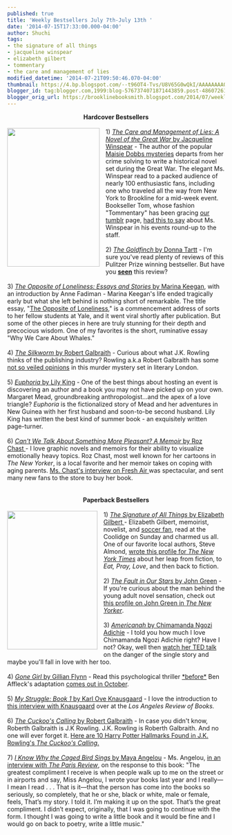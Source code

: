 ```yaml
---
published: true
title: 'Weekly Bestsellers July 7th-July 13th '
date: '2014-07-15T17:33:00.000-04:00'
author: Shuchi
tags:
- the signature of all things
- jacqueline winspear
- elizabeth gilbert
- tommentary
- the care and management of lies
modified_datetime: '2014-07-21T09:50:46.070-04:00'
thumbnail: https://4.bp.blogspot.com/--t96OT4-Tvs/U8V65G0wQkI/AAAAAAAAQ70/CR8Y9ah3KO8/s72-c/care+and+management.jpg
blogger_id: tag:blogger.com,1999:blog-5767374071871443859.post-486072614906115642
blogger_orig_url: https://brooklinebooksmith.blogspot.com/2014/07/weekly-bestsellers-july-7th-july13th.html
---
```


<div dir="ltr" style="text-align: left;" trbidi="on"><div style="text-align: center;"><b>Hardcover Bestsellers</b></div><br /><div class="separator" style="clear: both; text-align: center;"><a href="https://4.bp.blogspot.com/--t96OT4-Tvs/U8V65G0wQkI/AAAAAAAAQ70/CR8Y9ah3KO8/s1600/care+and+management.jpg" imageanchor="1" style="clear: left; float: left; margin-bottom: 1em; margin-right: 1em;"><img border="0" src="https://4.bp.blogspot.com/--t96OT4-Tvs/U8V65G0wQkI/AAAAAAAAQ70/CR8Y9ah3KO8/s1600/care+and+management.jpg" height="320" width="214" /></a></div>1) <a href="https://www.brooklinebooksmith-shop.com/book/%5Bmodel%5D-890" target="_blank"><i>The Care and Management of Lies: A Novel of the Great War</i> by Jacqueline Winspear</a> - The author of the popular <a href="https://www.brooklinebooksmith-shop.com/search/apachesolr_search/maisie%20dobbs%20mysteries" target="_blank">Maisie Dobbs mysteries</a> departs from her crime solving to write a historical novel set during the Great War. The elegant Ms. Winspear read to a packed audience of nearly 100 enthusiastic fans, including one who traveled all the way from New York to Brookline for a mid-week event. Bookseller Tom, whose fashion "Tommentary" has been gracing <a href="https://brooklinebooksmith.tumblr.com/" target="_blank">our tumblr</a> page, <a href="https://brooklinebooksmith.tumblr.com/post/91640465799/ms-winspear-looked-exactly-like-the-author-of" target="_blank">had this to say</a> about Ms. Winspear in his events round-up to the staff. <br /><br />2) <a href="https://www.brooklinebooksmith-shop.com/book/9780316055437" target="_blank"><i>The Goldfinch</i> by Donna Tartt</a>&nbsp;- I'm sure you've read plenty of reviews of this Pulitzer Prize winning bestseller. But have you <a href="https://therumpus.net/2014/01/horn-reviews-the-goldfinch/" target="_blank"><b>seen</b></a> this review?<br /><br />3) <a href="https://www.brooklinebooksmith-shop.com/book/%5Bmodel%5D-858" target="_blank"><i>The Opposite of Loneliness: Essays and Stories</i> by Marina Keegan</a>, with an introduction by Anne Fadiman - Marina Keegan's life ended tragically early but what she left behind is nothing short of remarkable. The title essay, "<a href="https://yaledailynews.com/crosscampus/2012/05/27/keegan-the-opposite-of-loneliness/" target="_blank">The Opposite of Loneliness</a>," is a commencement address of sorts to her fellow students at Yale, and it went viral shortly after publication. But some of the&nbsp;other pieces in here are truly stunning for their depth and precocious wisdom. One of my favorites is the short, ruminative essay "Why We Care About Whales."<br /><br />4) <a href="https://www.brooklinebooksmith-shop.com/book/%5Bmodel%5D-311" target="_blank"><i>The Silkworm</i> by Robert Galbraith</a> - Curious about what J.K. Rowling thinks of the publishing industry? Rowling a.k.a Robert Galbraith has some <a href="https://www.newrepublic.com/article/118424/jk-rowlings-silkworm-shows-what-she-thinks-publishing-industry" target="_blank">not so veiled opinions</a> in this murder mystery set in literary London.<br /><br />5) <a href="https://www.brooklinebooksmith-shop.com/book/%5Bmodel%5D-882" target="_blank"><i>Euphoria</i> by Lily King</a> - One of the best things about hosting an event is discovering an author and a book you may not have picked up on your own. Margaret Mead, groundbreaking anthropologist...and the apex of a love triangle?&nbsp;<i>Euphoria</i>&nbsp;is the fictionalized story of Mead and her adventures in New Guinea with her first husband and soon-to-be second husband. Lily King has written the best kind of summer book - an exquisitely written page-turner.<br /><br />6) <a href="https://www.brooklinebooksmith-shop.com/book/%5Bmodel%5D-925" target="_blank"><i>Can't We Talk About Something More Pleasant? A Memoir</i> by Roz Chast&nbsp;</a>- I love graphic novels and memoirs for their ability to visualize emotionally heavy topics. Roz Chast, most well known for her cartoons in <i>The New Yorker</i>, is a local favorite and her memoir takes on coping with aging parents. <a href="https://www.npr.org/2014/05/08/310725572/a-cartoonists-funny-heartbreaking-take-on-caring-for-aging-parents" target="_blank">Ms. Chast's interview on Fresh Air </a>was spectacular, and sent many new fans to the store to buy her book.<br /><br /><div style="text-align: center;"><b><br /></b></div><div style="text-align: center;"><b>Paperback Bestsellers</b></div><br /><div class="separator" style="clear: both; text-align: center;"><a href="https://1.bp.blogspot.com/-3LQIwDt3lvY/U8V7N-6FiyI/AAAAAAAAQ78/qZwIX14exck/s1600/signature+of+things.jpg" imageanchor="1" style="clear: left; float: left; margin-bottom: 1em; margin-right: 1em;"><img border="0" src="https://1.bp.blogspot.com/-3LQIwDt3lvY/U8V7N-6FiyI/AAAAAAAAQ78/qZwIX14exck/s1600/signature+of+things.jpg" height="320" width="209" /></a></div>1) <a href="https://www.brooklinebooksmith-shop.com/book/9780143125846" target="_blank"><i>The Signature of All Things</i> by Elizabeth Gilbert&nbsp;</a>- Elizabeth Gilbert, memoirist, novelist, and <a href="https://www.bostonglobe.com/lifestyle/names/2014/07/13/tom-brady-joins-gisele-bundchen-brazil-for-world-cup/mB8ZZqPrcHwH6pwvUW4BJK/story.html" target="_blank">soccer fan</a>, read at the Coolidge on Sunday and charmed us all. One of our favorite local authors, Steve Almond, <a href="https://www.nytimes.com/2013/09/22/magazine/eat-pray-love-get-rich-write-a-novel-no-one-expects.html?pagewanted=all&amp;_r=0" target="_blank">wrote this profile for <i>The New York Times</i></a> about her leap from fiction, to <i>Eat, Pray, Love</i>, and then back to fiction. <br /><br />2) <a href="https://www.brooklinebooksmith-shop.com/book/9780142424179" target="_blank"><i>The Fault in Our Stars</i> by John Green</a>&nbsp;- If you're curious about the man behind the young adult novel sensation, check out <a href="https://www.newyorker.com/reporting/2014/06/09/140609fa_fact_talbot?currentPage=all" target="_blank">this profile on John Green in <i>The New Yorker</i></a>.<br /><br />3) <a href="https://www.brooklinebooksmith-shop.com/book/%5Bmodel%5D-755" target="_blank"><i>Americanah </i>by Chimamanda Ngozi Adichie</a>&nbsp;- I told you how much I love Chimamanda Ngozi Adichie right? Have I not? Okay, well then <a href="https://www.ted.com/talks/chimamanda_adichie_the_danger_of_a_single_story" target="_blank">watch her TED talk</a> on the danger of the single story and maybe you'll fall in love with her too.<br /><br />4) <a href="https://www.brooklinebooksmith-shop.com/book/%5Bmodel%5D-918" target="_blank"><i>Gone Girl </i>by Gillian Flynn</a>&nbsp;- Read this psychological thriller <a href="https://www.huffingtonpost.com/2014/04/22/gone-girl-changed-ending_n_5192415.html" target="_blank">*before*</a> Ben Affleck's adaptation <a href="https://movietrailers.apple.com/trailers/fox/gonegirl/" target="_blank">comes out in October</a>.<br /><br />5) <a href="https://www.brooklinebooksmith-shop.com/book/9780914671008" target="_blank"><i>My Struggle: Book 1</i> by Karl Ove Knausgaard</a>&nbsp;- I love the introduction to <a href="https://lareviewofbooks.org/interview/karl-ove-knausgaard" target="_blank">this interview with Knausgaard</a> over at the <i>Los Angeles Review of Books.</i> <br /><br />6) <a href="https://www.brooklinebooksmith-shop.com/book/%5Bmodel%5D-916" target="_blank"><i>The Cuckoo's Calling</i> by Robert Galbraith</a>&nbsp;- In case you didn't know, Roberth Galbraith is J.K Rowling. J.K. Rowling is Roberth Galbraith. And no one will ever forget it. <a href="https://www.vulture.com/2013/07/jk-rowling-cuckoos-calling-harry-potter-links.html?mid=imdb" target="_blank">Here are 10 Harry Potter Hallmarks Found in J.K. Rowling's <i>The Cuckoo's Calling</i>.</a><br /><br /><div style="text-align: left;">7) <a href="https://www.brooklinebooksmith-shop.com/book/%5Bmodel%5D-886" target="_blank"><i>I Know Why the Caged Bird Sings</i> by Maya Angelou</a>&nbsp;- Ms. Angelou, <a href="https://www.theparisreview.org/interviews/2279/the-art-of-fiction-no-119-maya-angelou" target="_blank">in an interview with <i>The Paris Review</i></a>, on the response to this book: "<span style="font-family: inherit;">The greatest compliment I receive is when people walk up to me on the street or in airports and say, Miss Angelou, I wrote your books last year and I really—I mean I read . . . That is it—that the person has come into the books so seriously, so completely, that he or she, black or white, male or female, feels, That’s my story. I told it. I’m making it up on the spot. That’s the great compliment. I didn’t expect, originally, that I was going to continue with the form. I thought I was going to write a little book and it would be fine and I would go on back to poetry, write a little music."</span></div><br /><br /></div>
